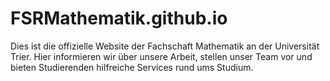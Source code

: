 # FSRMathematik.github.io

Dies ist die offizielle Website der Fachschaft Mathematik an der Universität Trier.
Hier informieren wir über unsere Arbeit, stellen unser Team vor und bieten Studierenden hilfreiche Services rund ums Studium.
